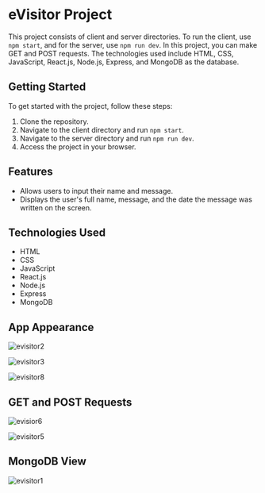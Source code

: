 # eVisitor Project

This project consists of client and server directories. To run the client, use `npm start`, and for the server, use `npm run dev`. In this project, you can make GET and POST requests. The technologies used include HTML, CSS, JavaScript, React.js, Node.js, Express, and MongoDB as the database.

## Getting Started

To get started with the project, follow these steps:

1. Clone the repository.
2. Navigate to the client directory and run `npm start`.
3. Navigate to the server directory and run `npm run dev`.
4. Access the project in your browser.

## Features

- Allows users to input their name and message.
- Displays the user's full name, message, and the date the message was written on the screen.

## Technologies Used

- HTML
- CSS
- JavaScript
- React.js
- Node.js
- Express
- MongoDB

## App Appearance
![evisitor2](https://github.com/beyzagursoy/eVisitor/assets/114311257/677026d0-a9fa-49d2-8586-6cd1caf36ac0)

![evisitor3](https://github.com/beyzagursoy/eVisitor/assets/114311257/59814b49-41be-4b20-8bcb-703f8b7d0aae)

![evisitor8](https://github.com/beyzagursoy/eVisitor/assets/114311257/203e4e83-2746-4259-97a5-1150a7ea2b3e)

## GET and POST Requests
![evisior6](https://github.com/beyzagursoy/eVisitor/assets/114311257/85cf5d9d-75ff-48fe-ba10-7bc3073e657d)

![evisitor5](https://github.com/beyzagursoy/eVisitor/assets/114311257/c01ab37a-dec2-4627-969c-d80a1f2d45c4)

## MongoDB View

![evisitor1](https://github.com/beyzagursoy/eVisitor/assets/114311257/cb32b397-03bf-46a4-bf20-1b412c821a60)
